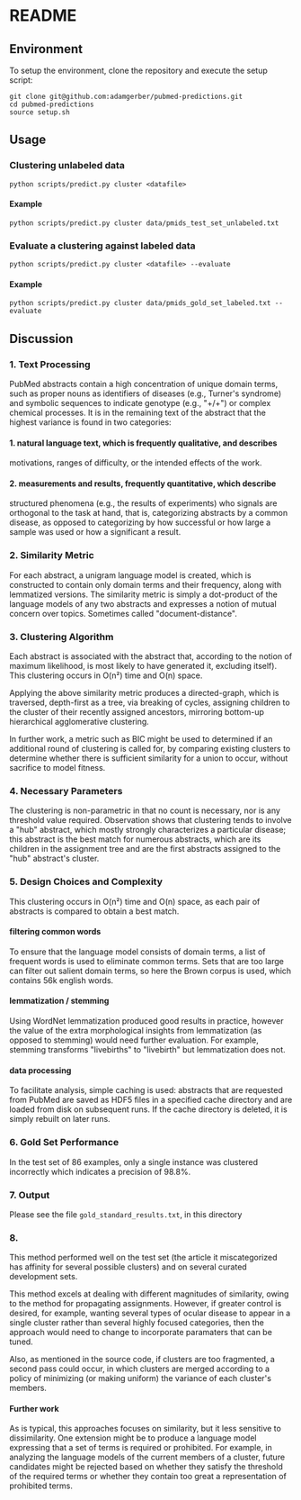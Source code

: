 # README

## Environment
To setup the environment, clone the repository and execute the setup script:
```
git clone git@github.com:adamgerber/pubmed-predictions.git
cd pubmed-predictions
source setup.sh
```

## Usage

### Clustering unlabeled data

```
python scripts/predict.py cluster <datafile>
```
#### Example
```
python scripts/predict.py cluster data/pmids_test_set_unlabeled.txt
```

### Evaluate a clustering against labeled data

```
python scripts/predict.py cluster <datafile> --evaluate
```

#### Example
```
python scripts/predict.py cluster data/pmids_gold_set_labeled.txt --evaluate
```


## Discussion

### 1. Text Processing
PubMed abstracts contain a high concentration of unique domain terms, such as
proper nouns as identifiers of diseases (e.g., Turner's syndrome) and symbolic
sequences to indicate genotype (e.g., "+/+") or complex chemical processes.
It is in the remaining text of the abstract that the highest variance is found
in two categories:

#### 1. natural language text, which is frequently qualitative, and describes
motivations, ranges of difficulty, or the intended effects of the work.

#### 2. measurements and results, frequently quantitative, which describe
structured phenomena (e.g., the results of experiments) who signals are
orthogonal to the task at hand, that is, categorizing abstracts by a common
disease, as opposed to categorizing by how successful or how large a sample
was used or how a significant a result.


### 2. Similarity Metric
For each abstract, a unigram language model is created, which is constructed
to contain only domain terms and their frequency, along with lemmatized
versions. The similarity metric is simply a dot-product of the language models
of any two abstracts and expresses a notion of mutual concern over topics.
Sometimes called "document-distance".


### 3. Clustering Algorithm
Each abstract is associated with the abstract that, according to the notion of
maximum likelihood, is most likely to have generated it, excluding itself).
This clustering occurs in O(n²) time and O(n) space.

Applying the above similarity metric produces a directed-graph, which is
traversed, depth-first as a tree, via breaking of cycles, assigning children
to the cluster of their recently assigned ancestors, mirroring bottom-up
hierarchical agglomerative clustering.

In further work, a metric such as BIC might be used to determined if an
additional round of clustering is called for, by comparing existing clusters
to determine whether there is sufficient similarity for a union to occur,
without sacrifice to model fitness.


### 4. Necessary Parameters
The clustering is non-parametric in that no count is necessary, nor is any
threshold value required. Observation shows that clustering tends to involve
a "hub" abstract, which mostly strongly characterizes a particular disease;
this abstract is the best match for numerous abstracts, which are its children
in the assignment tree and are the first abstracts assigned to the "hub"
abstract's cluster.


### 5. Design Choices and Complexity
This clustering occurs in O(n²) time and O(n) space, as each pair of abstracts
is compared to obtain a best match.

#### filtering common words
To ensure that the language model consists of domain terms, a list of frequent
words is used to eliminate common terms. Sets that are too large can filter
out salient domain terms, so here the Brown corpus is used, which contains
56k english words.

#### lemmatization / stemming
Using WordNet lemmatization produced good results in practice, however the value
of the extra morphological insights from lemmatization (as opposed to stemming)
would need further evaluation. For example, stemming transforms "livebirths"
to "livebirth" but lemmatization does not.

#### data processing
To facilitate analysis, simple caching is used: abstracts that are requested from
PubMed are saved as HDF5 files in a specified cache directory and are loaded from
disk on subsequent runs. If the cache directory is deleted, it is simply rebuilt
on later runs.


### 6. Gold Set Performance
In the test set of 86 examples, only a single instance was clustered incorrectly
which indicates a precision of 98.8%.


### 7. Output
Please see the file `gold_standard_results.txt`, in this directory


### 8. 
This method performed well on the test set (the article it miscategorized has
affinity for several possible clusters) and on several curated development sets.

This method excels at dealing with different magnitudes of similarity, owing to
the method for propagating assignments. However, if greater control is desired,
for example, wanting several types of ocular disease to appear in a single
cluster rather than several highly focused categories, then the approach would
need to change to incorporate paramaters that can be tuned.

Also, as mentioned in the source code, if clusters are too fragmented, a second
pass could occur, in which clusters are merged according to a policy of
minimizing (or making uniform) the variance of each cluster's members.

#### Further work

As is typical, this approaches focuses on similarity, but it less sensitive to
dissimilarity. One extension might be to produce a language model expressing
that a set of terms is required or prohibited. For example, in analyzing the
language models of the current members of a cluster, future candidates might be
rejected based on whether they satisfy the threshold of the required terms
or whether they contain too great a representation of prohibited terms.
